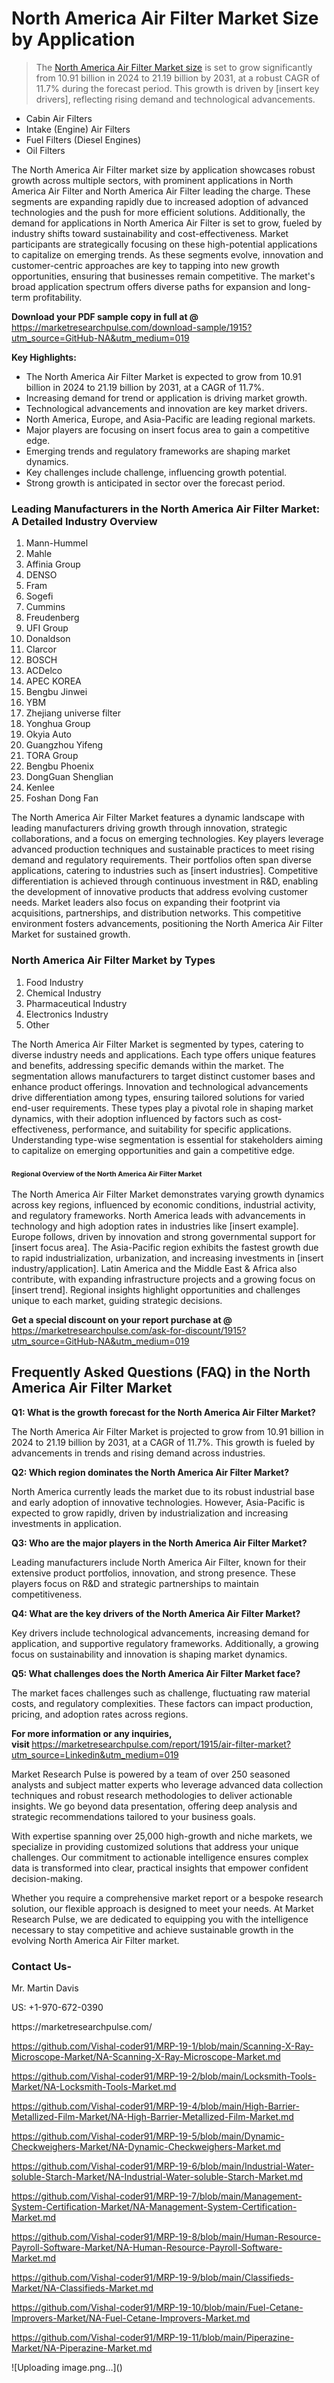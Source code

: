 <h1>North America Air Filter Market&nbsp;Size by Application</h1><blockquote><p>The <a href="https://marketresearchpulse.com/download-sample/1915?utm_source=GitHub-NA&amp;utm_medium=019">North America Air Filter Market size</a> is set to grow significantly from 10.91 billion in 2024 to 21.19 billion by 2031, at a robust CAGR of 11.7% during the forecast period. This growth is driven by [insert key drivers], reflecting rising demand and technological advancements.</p></blockquote><ul><li>Cabin Air Filters <li> Intake (Engine) Air Filters <li> Fuel Filters (Diesel Engines) <li> Oil Filters</li></ul><p>The North America Air Filter market size by application showcases robust growth across multiple sectors, with prominent applications in North America Air Filter and North America Air Filter leading the charge. These segments are expanding rapidly due to increased adoption of advanced technologies and the push for more efficient solutions. Additionally, the demand for applications in North America Air Filter is set to grow, fueled by industry shifts toward sustainability and cost-effectiveness. Market participants are strategically focusing on these high-potential applications to capitalize on emerging trends. As these segments evolve, innovation and customer-centric approaches are key to tapping into new growth opportunities, ensuring that businesses remain competitive. The market's broad application spectrum offers diverse paths for expansion and long-term profitability.</p><p><strong>Download your PDF sample copy in full at @ </strong><a href="https://marketresearchpulse.com/download-sample/1915?utm_source=GitHub-NA&amp;utm_medium=019">https://marketresearchpulse.com/download-sample/1915?utm_source=GitHub-NA&amp;utm_medium=019</a></p><p><strong>Key Highlights: </strong></p><ul><li>The North America Air Filter Market is expected to grow from 10.91 billion in 2024 to 21.19 billion by 2031, at a CAGR of 11.7%.</li><li>Increasing demand for trend or application is driving market growth.</li><li>Technological advancements and innovation are key market drivers.</li><li>North America, Europe, and Asia-Pacific are leading regional markets.</li><li>Major players are focusing on insert focus area to gain a competitive edge.</li><li>Emerging trends and regulatory frameworks are shaping market dynamics.</li><li>Key challenges include challenge, influencing growth potential.</li><li>Strong growth is anticipated in sector over the forecast period.</li></ul><h3>Leading Manufacturers in the North America Air Filter Market: A Detailed Industry Overview</h3><ol><li>Mann-Hummel</li><li>Mahle</li><li>Affinia Group</li><li>DENSO</li><li>Fram</li><li>Sogefi</li><li>Cummins</li><li>Freudenberg</li><li>UFI Group</li><li>Donaldson</li><li>Clarcor</li><li>BOSCH</li><li>ACDelco</li><li>APEC KOREA</li><li>Bengbu Jinwei</li><li>YBM</li><li>Zhejiang universe filter</li><li>Yonghua Group</li><li>Okyia Auto</li><li>Guangzhou Yifeng</li><li>TORA Group</li><li>Bengbu Phoenix</li><li>DongGuan Shenglian</li><li>Kenlee</li><li>Foshan Dong Fan</li></ol><div class="flex max-w-full flex-col flex-grow"><div class="min-h-8 text-message flex w-full flex-col items-end gap-2 whitespace-normal break-words [.text-message+&amp;]:mt-5" dir="auto" data-message-author-role="assistant" data-message-id="fd8432e4-4910-450d-b182-61b7bfb0a01f" data-message-model-slug="gpt-4o"><div class="flex w-full flex-col gap-1 empty:hidden first:pt-[3px]"><div class="markdown prose w-full break-words dark:prose-invert light"><p>The North America Air Filter Market features a dynamic landscape with leading manufacturers driving growth through innovation, strategic collaborations, and a focus on emerging technologies. Key players leverage advanced production techniques and sustainable practices to meet rising demand and regulatory requirements. Their portfolios often span diverse applications, catering to industries such as [insert industries]. Competitive differentiation is achieved through continuous investment in R&amp;D, enabling the development of innovative products that address evolving customer needs. Market leaders also focus on expanding their footprint via acquisitions, partnerships, and distribution networks. This competitive environment fosters advancements, positioning the North America Air Filter Market for sustained growth.</p></div></div></div></div><h3>North America Air Filter Market by Types</h3><ol><li>Food Industry <li> Chemical Industry <li> Pharmaceutical Industry <li> Electronics Industry <li> Other</li></ol><div class="flex max-w-full flex-col flex-grow"><div class="min-h-8 text-message flex w-full flex-col items-end gap-2 whitespace-normal break-words [.text-message+&amp;]:mt-5" dir="auto" data-message-author-role="assistant" data-message-id="084470be-0bb7-4664-bddf-5156b4f41249" data-message-model-slug="gpt-4o-mini"><div class="flex w-full flex-col gap-1 empty:hidden first:pt-[3px]"><div class="markdown prose w-full break-words dark:prose-invert light"><p>The North America Air Filter Market is segmented by types, catering to diverse industry needs and applications. Each type offers unique features and benefits, addressing specific demands within the market. The segmentation allows manufacturers to target distinct customer bases and enhance product offerings. Innovation and technological advancements drive differentiation among types, ensuring tailored solutions for varied end-user requirements. These types play a pivotal role in shaping market dynamics, with their adoption influenced by factors such as cost-effectiveness, performance, and suitability for specific applications. Understanding type-wise segmentation is essential for stakeholders aiming to capitalize on emerging opportunities and gain a competitive edge.</p></div></div></div></div><h3><span style="font-size: 11px;">Regional Overview of the North America Air Filter Market</span></h3><div class="flex max-w-full flex-col flex-grow"><div class="min-h-8 text-message flex w-full flex-col items-end gap-2 whitespace-normal break-words [.text-message+&amp;]:mt-5" dir="auto" data-message-author-role="assistant" data-message-id="e9038762-ce64-4e30-91c9-9bd413514231" data-message-model-slug="gpt-4o-mini"><div class="flex w-full flex-col gap-1 empty:hidden first:pt-[3px]"><div class="markdown prose w-full break-words dark:prose-invert light"><p>The North America Air Filter Market demonstrates varying growth dynamics across key regions, influenced by economic conditions, industrial activity, and regulatory frameworks. North America leads with advancements in technology and high adoption rates in industries like [insert example]. Europe follows, driven by innovation and strong governmental support for [insert focus area]. The Asia-Pacific region exhibits the fastest growth due to rapid industrialization, urbanization, and increasing investments in [insert industry/application]. Latin America and the Middle East &amp; Africa also contribute, with expanding infrastructure projects and a growing focus on [insert trend]. Regional insights highlight opportunities and challenges unique to each market, guiding strategic decisions.</p></div></div></div></div><p><strong>Get a special discount on your report purchase at @ </strong><a href="https://marketresearchpulse.com/ask-for-discount/1915?utm_source=GitHub-NA&amp;utm_medium=019">https://marketresearchpulse.com/ask-for-discount/1915?utm_source=GitHub-NA&amp;utm_medium=019</a></p><h2>Frequently Asked Questions (FAQ) in the North America Air Filter Market</h2><p><strong>Q1: What is the growth forecast for the North America Air Filter Market?</strong></p><p>The North America Air Filter Market is projected to grow from 10.91 billion in 2024 to 21.19 billion by 2031, at a CAGR of 11.7%. This growth is fueled by advancements in trends and rising demand across industries.</p><p><strong>Q2: Which region dominates the North America Air Filter Market?</strong></p><p>North America currently leads the market due to its robust industrial base and early adoption of innovative technologies. However, Asia-Pacific is expected to grow rapidly, driven by industrialization and increasing investments in application.</p><p><strong>Q3: Who are the major players in the North America Air Filter Market?</strong></p><p>Leading manufacturers include North America Air Filter, known for their extensive product portfolios, innovation, and strong presence. These players focus on R&amp;D and strategic partnerships to maintain competitiveness.</p><p><strong>Q4: What are the key drivers of the North America Air Filter Market?</strong></p><p>Key drivers include technological advancements, increasing demand for application, and supportive regulatory frameworks. Additionally, a growing focus on sustainability and innovation is shaping market dynamics.</p><p><strong>Q5: What challenges does the North America Air Filter Market face?</strong></p><p>The market faces challenges such as challenge, fluctuating raw material costs, and regulatory complexities. These factors can impact production, pricing, and adoption rates across regions.</p><p><strong>For more information or any inquiries, visit&nbsp;</strong><a href="https://marketresearchpulse.com/report/1915/air-filter-market?utm_source=Linkedin&utm_medium=019">https://marketresearchpulse.com/report/1915/air-filter-market?utm_source=Linkedin&utm_medium=019</a></p><p>Market Research Pulse is powered by a team of over 250 seasoned analysts and subject matter experts who leverage advanced data collection techniques and robust research methodologies to deliver actionable insights. We go beyond data presentation, offering deep analysis and strategic recommendations tailored to your business goals.</p><p>With expertise spanning over 25,000 high-growth and niche markets, we specialize in providing customized solutions that address your unique challenges. Our commitment to actionable intelligence ensures complex data is transformed into clear, practical insights that empower confident decision-making.</p><p>Whether you require a comprehensive market report or a bespoke research solution, our flexible approach is designed to meet your needs. At Market Research Pulse, we are dedicated to equipping you with the intelligence necessary to stay competitive and achieve sustainable growth in the evolving North America Air Filter market.</p><h3><strong>Contact Us-</strong></h3><p>Mr. Martin Davis</p><p>US: +1-970-672-0390</p><p>https://marketresearchpulse.com/</p><p><a href="https://github.com/Vishal-coder91/MRP-19-1/blob/main/Scanning-X-Ray-Microscope-Market/NA-Scanning-X-Ray-Microscope-Market.md">https://github.com/Vishal-coder91/MRP-19-1/blob/main/Scanning-X-Ray-Microscope-Market/NA-Scanning-X-Ray-Microscope-Market.md</a></p><p><a href="https://github.com/Vishal-coder91/MRP-19-2/blob/main/Locksmith-Tools-Market/NA-Locksmith-Tools-Market.md">https://github.com/Vishal-coder91/MRP-19-2/blob/main/Locksmith-Tools-Market/NA-Locksmith-Tools-Market.md</a></p><p><a href="https://github.com/Vishal-coder91/MRP-19-4/blob/main/High-Barrier-Metallized-Film-Market/NA-High-Barrier-Metallized-Film-Market.md">https://github.com/Vishal-coder91/MRP-19-4/blob/main/High-Barrier-Metallized-Film-Market/NA-High-Barrier-Metallized-Film-Market.md</a></p><p><a href="https://github.com/Vishal-coder91/MRP-19-5/blob/main/Dynamic-Checkweighers-Market/NA-Dynamic-Checkweighers-Market.md">https://github.com/Vishal-coder91/MRP-19-5/blob/main/Dynamic-Checkweighers-Market/NA-Dynamic-Checkweighers-Market.md</a></p><p><a href="https://github.com/Vishal-coder91/MRP-19-6/blob/main/Industrial-Water-soluble-Starch-Market/NA-Industrial-Water-soluble-Starch-Market.md">https://github.com/Vishal-coder91/MRP-19-6/blob/main/Industrial-Water-soluble-Starch-Market/NA-Industrial-Water-soluble-Starch-Market.md</a></p><p><a href="https://github.com/Vishal-coder91/MRP-19-7/blob/main/Management-System-Certification-Market/NA-Management-System-Certification-Market.md">https://github.com/Vishal-coder91/MRP-19-7/blob/main/Management-System-Certification-Market/NA-Management-System-Certification-Market.md</a></p><p><a href="https://github.com/Vishal-coder91/MRP-19-8/blob/main/Human-Resource-Payroll-Software-Market/NA-Human-Resource-Payroll-Software-Market.md">https://github.com/Vishal-coder91/MRP-19-8/blob/main/Human-Resource-Payroll-Software-Market/NA-Human-Resource-Payroll-Software-Market.md</a></p><p><a href="https://github.com/Vishal-coder91/MRP-19-9/blob/main/Classifieds-Market/NA-Classifieds-Market.md">https://github.com/Vishal-coder91/MRP-19-9/blob/main/Classifieds-Market/NA-Classifieds-Market.md</a></p><p><a href="https://github.com/Vishal-coder91/MRP-19-10/blob/main/Fuel-Cetane-Improvers-Market/NA-Fuel-Cetane-Improvers-Market.md">https://github.com/Vishal-coder91/MRP-19-10/blob/main/Fuel-Cetane-Improvers-Market/NA-Fuel-Cetane-Improvers-Market.md</a></p><p><a href="https://github.com/Vishal-coder91/MRP-19-11/blob/main/Piperazine-Market/NA-Piperazine-Market.md">https://github.com/Vishal-coder91/MRP-19-11/blob/main/Piperazine-Market/NA-Piperazine-Market.md</a></p>
![Uploading image.png…]()
